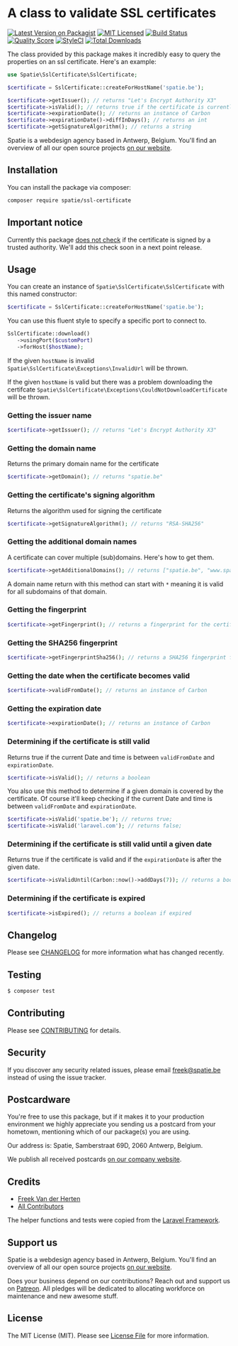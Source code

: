 # A class to validate SSL certificates

[![Latest Version on Packagist](https://img.shields.io/packagist/v/spatie/ssl-certificate.svg?style=flat-square)](https://packagist.org/packages/spatie/ssl-certificate)
[![MIT Licensed](https://img.shields.io/badge/license-MIT-brightgreen.svg?style=flat-square)](LICENSE.md)
[![Build Status](https://img.shields.io/travis/spatie/ssl-certificate/master.svg?style=flat-square)](https://travis-ci.org/spatie/ssl-certificate)
[![Quality Score](https://img.shields.io/scrutinizer/g/spatie/ssl-certificate.svg?style=flat-square)](https://scrutinizer-ci.com/g/spatie/ssl-certificate)
[![StyleCI](https://styleci.io/repos/64165510/shield)](https://styleci.io/repos/64165510)
[![Total Downloads](https://img.shields.io/packagist/dt/spatie/ssl-certificate.svg?style=flat-square)](https://packagist.org/packages/spatie/ssl-certificate)

The class provided by this package makes it incredibly easy to query the properties on an ssl certificate. Here's an example:

```php
use Spatie\SslCertificate\SslCertificate;

$certificate = SslCertificate::createForHostName('spatie.be');

$certificate->getIssuer(); // returns "Let's Encrypt Authority X3"
$certificate->isValid(); // returns true if the certificate is currently valid
$certificate->expirationDate(); // returns an instance of Carbon
$certificate->expirationDate()->diffInDays(); // returns an int
$certificate->getSignatureAlgorithm(); // returns a string
```

Spatie is a webdesign agency based in Antwerp, Belgium. You'll find an overview of all our open source projects [on our website](https://spatie.be/opensource).

## Installation

You can install the package via composer:

```bash
composer require spatie/ssl-certificate
```

## Important notice

Currently this package [does not check](https://github.com/spatie/ssl-certificate/blob/master/src/SslCertificate.php#L63-L74) if the certificate is signed by a trusted authority. We'll add this check soon in a next point release.

## Usage

You can create an instance of `Spatie\SslCertificate\SslCertificate` with this named constructor:

```php
$certificate = SslCertificate::createForHostName('spatie.be');
```

You can use this fluent style to specify a specific port to connect to.

```php
SslCertificate::download()
   ->usingPort($customPort)
   ->forHost($hostName);
```

If the given `hostName` is invalid `Spatie\SslCertificate\Exceptions\InvalidUrl` will be thrown.

If the given `hostName` is valid but there was a problem downloading the certifcate `Spatie\SslCertificate\Exceptions\CouldNotDownloadCertificate` will be thrown.

### Getting the issuer name

```php
$certificate->getIssuer(); // returns "Let's Encrypt Authority X3"
```

### Getting the domain name

Returns the primary domain name for the certificate

```php
$certificate->getDomain(); // returns "spatie.be"
```

### Getting the certificate's signing algorithm

Returns the algorithm used for signing the certificate

```php
$certificate->getSignatureAlgorithm(); // returns "RSA-SHA256"
```

### Getting the additional domain names

A certificate can cover multiple (sub)domains. Here's how to get them.

```php
$certificate->getAdditionalDomains(); // returns ["spatie.be", "www.spatie.be]
```

A domain name return with this method can start with `*` meaning it is valid for all subdomains of that domain.

### Getting the fingerprint

```php
$certificate->getFingerprint(); // returns a fingerprint for the certificate
```

### Getting the SHA256 fingerprint

```php
$certificate->getFingerprintSha256(); // returns a SHA256 fingerprint for the certificate
```

### Getting the date when the certificate becomes valid

```php
$certificate->validFromDate(); // returns an instance of Carbon
```

### Getting the expiration date

```php
$certificate->expirationDate(); // returns an instance of Carbon
```



### Determining if the certificate is still valid

Returns true if the current Date and time is between `validFromDate` and `expirationDate`.

```php
$certificate->isValid(); // returns a boolean
```

You also use this method to determine if a given domain is covered by the certificate. Of course it'll keep checking if the current Date and time is between `validFromDate` and `expirationDate`.

```php
$certificate->isValid('spatie.be'); // returns true;
$certificate->isValid('laravel.com'); // returns false;
```

### Determining if the certificate is still valid until a given date

Returns true if the certificate is valid and if the `expirationDate` is after the given date.

```php
$certificate->isValidUntil(Carbon::now()->addDays(7)); // returns a boolean
```

### Determining if the certificate is expired

```php
$certificate->isExpired(); // returns a boolean if expired
```

## Changelog

Please see [CHANGELOG](CHANGELOG.md) for more information what has changed recently.

## Testing

``` bash
$ composer test
```

## Contributing

Please see [CONTRIBUTING](CONTRIBUTING.md) for details.

## Security

If you discover any security related issues, please email freek@spatie.be instead of using the issue tracker.

## Postcardware

You're free to use this package, but if it makes it to your production environment we highly appreciate you sending us a postcard from your hometown, mentioning which of our package(s) you are using.

Our address is: Spatie, Samberstraat 69D, 2060 Antwerp, Belgium.

We publish all received postcards [on our company website](https://spatie.be/en/opensource/postcards).

## Credits

- [Freek Van der Herten](https://github.com/freekmurze)
- [All Contributors](../../contributors)

The helper functions and tests were copied from the [Laravel Framework](https://github.com/laravel/framework).

## Support us

Spatie is a webdesign agency based in Antwerp, Belgium. You'll find an overview of all our open source projects [on our website](https://spatie.be/opensource).

Does your business depend on our contributions? Reach out and support us on [Patreon](https://www.patreon.com/spatie).
All pledges will be dedicated to allocating workforce on maintenance and new awesome stuff.

## License

The MIT License (MIT). Please see [License File](LICENSE.md) for more information.
